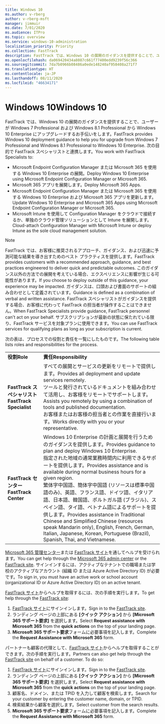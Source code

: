 ```yaml
---
title: Windows 10
ms.author: v-rberg
author: v-rberg-msft
manager: jimmuir
ms.date: 7/01/2020
ms.audience: ITPro
ms.topic: overview
ms.service: windows-10-administration
localization_priority: Priority
ms.collection: FastTrack
description: FastTrack では、Windows 10 の展開のガイダンスを提供することで、ユーザーが Windows 7 Professional および Windows 8.1 Professional から Windows 10 Enterprise にアップグレードするお手伝いをします。
ms.openlocfilehash: da069420434a8087c661f77400edd9239f56c366
ms.sourcegitcommit: 7da7b0966b08486a0ede148240af958408a271f7
ms.translationtype: HT
ms.contentlocale: ja-JP
ms.lasthandoff: 08/11/2020
ms.locfileid: "46634171"
---
```

# <a name="windows-10"></a><span data-ttu-id="bb210-103">Windows 10</span><span class="sxs-lookup"><span data-stu-id="bb210-103">Windows 10</span></span>

<span data-ttu-id="bb210-104">FastTrack では、Windows 10 の展開のガイダンスを提供することで、ユーザーが Windows 7 Professional および Windows 8.1 Professional から Windows 10 Enterprise にアップグレードするお手伝いをします。</span><span class="sxs-lookup"><span data-stu-id="bb210-104">FastTrack provides Windows 10 deployment guidance to help you for upgrade from Windows 7 Professional and Windows 8.1 Professional to Windows 10 Enterprise.</span></span> <span data-ttu-id="bb210-105">次の目的で FastTrack スペシャリストと連携します。</span><span class="sxs-lookup"><span data-stu-id="bb210-105">You work with FastTrack Specialists to:</span></span>

- <span data-ttu-id="bb210-106">Microsoft Endpoint Configuration Manager または Microsoft 365 を使用する Windows 10 Enterprise の展開。</span><span class="sxs-lookup"><span data-stu-id="bb210-106">Deploy Windows 10 Enterprise using Microsoft Endpoint Configuration Manager or Microsoft 365.</span></span>
- <span data-ttu-id="bb210-107">Microsoft 365 アプリを展開します。</span><span class="sxs-lookup"><span data-stu-id="bb210-107">Deploy Microsoft 365 Apps.</span></span> 
- <span data-ttu-id="bb210-108">Microsoft Endpoint Configuration Manager または Microsoft 365 を使用する Windows 10 Enterprise および Microsoft 365 アプリを更新します。</span><span class="sxs-lookup"><span data-stu-id="bb210-108">Update Windows 10 Enterprise and Microsoft 365 Apps using Microsoft Endpoint Configuration Manager or Microsoft 365.</span></span>
- <span data-ttu-id="bb210-109">Microsoft Intune を使用して Configuration Manager をクラウドで接続するか、単独のクラウド管理ソリューションとして Intune を展開します。</span><span class="sxs-lookup"><span data-stu-id="bb210-109">Cloud-attach Configuration Manager with Microsoft Intune or deploy Intune as the sole cloud management solution.</span></span>
  
> [!NOTE]
> <span data-ttu-id="bb210-110">FastTrack では、お客様に推奨されるアプローチ、ガイダンス、および迅速に予測可能な結果を導き出すためのベスト プラクティスを提供します。</span><span class="sxs-lookup"><span data-stu-id="bb210-110">FastTrack provides customers with a recommended approach, guidance, and best practices engineered to deliver quick and predictable outcomes.</span></span> <span data-ttu-id="bb210-111">このガイダンス以外の方法での展開を考えている場合、エクスペリエンスに影響が生じる可能性があります。</span><span class="sxs-lookup"><span data-stu-id="bb210-111">If you choose to deploy outside of this guidance, your experience may be impacted.</span></span> <span data-ttu-id="bb210-112">ガイダンスは、口頭および書面のサポートの組み合わせとして定義されています。</span><span class="sxs-lookup"><span data-stu-id="bb210-112">Guidance is defined as a combination of verbal and written assistance.</span></span> <span data-ttu-id="bb210-113">FastTrack スペシャリストがガイダンスを提供する場合、お客様に代わって FastTrack の担当者が操作することはできません。</span><span class="sxs-lookup"><span data-stu-id="bb210-113">When FastTrack Specialists provide guidance, FastTrack personnel can't act on your behalf.</span></span> <span data-ttu-id="bb210-114">サブスクリプションが最新の状態に保たれている限り、FastTrack サービスを対象プランに使用できます。</span><span class="sxs-lookup"><span data-stu-id="bb210-114">You can use FastTrack services for qualifying plans as long as your subscription is current.</span></span>  
    
<span data-ttu-id="bb210-115">次の表は、プロセスでの役割と責任を一覧にしたものです。</span><span class="sxs-lookup"><span data-stu-id="bb210-115">The following table lists roles and responsibilities for the process.</span></span>

|||
|:-----|:-----|
|<span data-ttu-id="bb210-116">**役割**</span><span class="sxs-lookup"><span data-stu-id="bb210-116">**Role**</span></span> <br/> |<span data-ttu-id="bb210-117">**責任**</span><span class="sxs-lookup"><span data-stu-id="bb210-117">**Responsibility**</span></span> <br/> |
|<span data-ttu-id="bb210-118">**FastTrack スペシャリスト**</span><span class="sxs-lookup"><span data-stu-id="bb210-118">**FastTrack Specialist**</span></span> <br/> |<span data-ttu-id="bb210-119">すべての展開とサービスの更新をリモートで提供します。</span><span class="sxs-lookup"><span data-stu-id="bb210-119">Provides all deployment and update services remotely.</span></span>  <br/> <span data-ttu-id="bb210-120">ツールと発行されているドキュメントを組み合わせて活用し、お客様をリモートでサポートします。</span><span class="sxs-lookup"><span data-stu-id="bb210-120">Assists you remotely by using a combination of tools and published documentation.</span></span> <br/> <span data-ttu-id="bb210-121">お客様またはお客様の担当者との作業を直接行います。</span><span class="sxs-lookup"><span data-stu-id="bb210-121">Works directly with you or your representative.</span></span>|
|<span data-ttu-id="bb210-122">**FastTrack センター**</span><span class="sxs-lookup"><span data-stu-id="bb210-122">**FastTrack Center**</span></span>  <br/> |<span data-ttu-id="bb210-123">Windows 10 Enterprise の計画と展開を行うためのガイダンスを提供します。</span><span class="sxs-lookup"><span data-stu-id="bb210-123">Provides guidance to plan and deploy Windows 10 Enterprise.</span></span>   <br/> <span data-ttu-id="bb210-124">指定された地域の通常業務時間内に利用できるサポートを提供します。</span><span class="sxs-lookup"><span data-stu-id="bb210-124">Provides assistance and is available during normal business hours for a given region.</span></span> <br/> <span data-ttu-id="bb210-125">繁体字中国語、簡体字中国語 (リソースは標準中国語のみ)、英語、フランス語、ドイツ語、イタリア語、日本語、韓国語、ポルトガル語 (ブラジル)、スペイン語、タイ語、ベトナム語によるサポートを提供します。</span><span class="sxs-lookup"><span data-stu-id="bb210-125">Provides assistance in Traditional Chinese and Simplified Chinese (resources speak Mandarin only), English, French, German, Italian, Japanese, Korean, Portuguese (Brazil), Spanish, Thai, and Vietnamese.</span></span>|
 
<span data-ttu-id="bb210-126">[Microsoft 365 管理センター](https://go.microsoft.com/fwlink/?linkid=2032704)または [FastTrack サイト](https://go.microsoft.com/fwlink/?linkid=780698)を通してヘルプを受けられます。</span><span class="sxs-lookup"><span data-stu-id="bb210-126">You can get help through the [Microsoft 365 admin center](https://go.microsoft.com/fwlink/?linkid=2032704) or the [FastTrack site](https://go.microsoft.com/fwlink/?linkid=780698).</span></span> <span data-ttu-id="bb210-127">サインインするには、アクティブなテナントでの職場または学校のアクティブなアカウント (組織 ID または Azure Active Directory ID) が必要です。</span><span class="sxs-lookup"><span data-stu-id="bb210-127">To sign in, you must have an active work or school account (organizational ID or Azure Active Directory ID) on an active tenant.</span></span> 

<span data-ttu-id="bb210-128">[FastTrack サイト](https://go.microsoft.com/fwlink/?linkid=780698)からヘルプを取得するには、次の手順を実行します。</span><span class="sxs-lookup"><span data-stu-id="bb210-128">To get help through the [FastTrack site](https://go.microsoft.com/fwlink/?linkid=780698):</span></span> 
1.    <span data-ttu-id="bb210-129">[FastTrack サイト](https://go.microsoft.com/fwlink/?linkid=780698)にサインインします。</span><span class="sxs-lookup"><span data-stu-id="bb210-129">Sign in to the [FastTrack site](https://go.microsoft.com/fwlink/?linkid=780698).</span></span> 
2.    <span data-ttu-id="bb210-130">ランディング ページの上部にある **[クイック アクション]** から **[Microsoft 365 サポート要求]** を選択します。</span><span class="sxs-lookup"><span data-stu-id="bb210-130">Select **Request assistance with Microsoft 365** from the **quick actions** on the top of your landing page.</span></span>
3.    <span data-ttu-id="bb210-131">**Microsoft 365 サポート要求**フォームに必要事項を記入します。</span><span class="sxs-lookup"><span data-stu-id="bb210-131">Complete the **Request Assistance with Microsoft 365** form.</span></span>
  
<span data-ttu-id="bb210-p104">パートナーも顧客の代理として、[FastTrack サイト](https://go.microsoft.com/fwlink/?linkid=780698)からヘルプを取得することができます。次の手順を実行します。</span><span class="sxs-lookup"><span data-stu-id="bb210-p104">Partners can also get help through the [FastTrack site](https://go.microsoft.com/fwlink/?linkid=780698) on behalf of a customer. To do so:</span></span>
1.    <span data-ttu-id="bb210-134">[FastTrack サイト](https://go.microsoft.com/fwlink/?linkid=780698)にサインインします。</span><span class="sxs-lookup"><span data-stu-id="bb210-134">Sign in to the [FastTrack site](https://go.microsoft.com/fwlink/?linkid=780698).</span></span> 
2.    <span data-ttu-id="bb210-135">ランディング ページの上部にある **[クイック アクション]** から **[Microsoft 365 サポート要求]** を選択します。</span><span class="sxs-lookup"><span data-stu-id="bb210-135">Select **Request assistance with Microsoft 365** from the **quick actions** on the top of your landing page.</span></span>
3.    <span data-ttu-id="bb210-136">顧客名、ドメイン、または TPID を入力して顧客を検索します。</span><span class="sxs-lookup"><span data-stu-id="bb210-136">Search for your customer by entering the customer name, domain, or TPID.</span></span>
4.    <span data-ttu-id="bb210-137">検索結果から顧客を選択します。</span><span class="sxs-lookup"><span data-stu-id="bb210-137">Select customer from the search results.</span></span>
5.    <span data-ttu-id="bb210-138">**Microsoft 365 サポート要求**フォームに必要事項を記入します。</span><span class="sxs-lookup"><span data-stu-id="bb210-138">Complete the **Request Assistance with Microsoft 365** form.</span></span>
 
